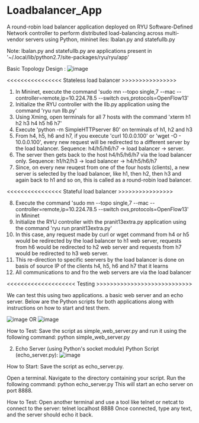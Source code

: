 # Loadbalancer_App
A round-robin load balancer application deployed on RYU Software-Defined Network controller to perform distributed load-balancing across multi-vendor servers using Python, mininet 
iles: lbalan.py and statefullb.py


Note: lbalan.py and statefullb.py are applications present in '~/.local/lib/python2.7/site-packages/ryu/ryu/app' 

Basic Topology Design :
![image](https://github.com/feralforreal/Loadbalancer_App/assets/132085748/3e50ce4c-cb99-4acb-891c-a3c14886b428)


<<<<<<<<<<<<<<<< Stateless load balancer >>>>>>>>>>>>>>>>
1) In Mininet, execute the command 'sudo mn --topo single,7 --mac --controller=remote,ip=10.224.78.5 --switch ovs,protocols=OpenFlow13'
2) Initialize the RYU controller with the llb.py application using the command 'ryu run llb.py'
3) Using Xming, open terminals for all 7 hosts with the command 'xterm h1 h2 h3 h4 h5 h6 h7'
4) Execute 'python -m SimpleHTTPserver 80' on terminals of h1, h2 and h3
5) From h4, h5, h6 and h7, if you execute 'curl 10.0.0.100' or 'wget -O - 10.0.0.100', every new request will be redirected to a different server by the load balancer. Sequence: h4/h5/h6/h7 -> load balancer -> server.
6) The server then gets back to the host h4/h5/h6/h7 via the load balancer only. Sequence: h1/h2/h3 -> load balancer -> h4/h5/h6/h7
7) Since, on every new reuqest from one of the four hosts (clients), a new server is selected by the load balancer, like h1, then h2, then h3 and again back to h1 and so on, this is called as a round-robin load balancer.

<<<<<<<<<<<<<<<< Stateful load balancer >>>>>>>>>>>>>>>>

8) Execute the command 'sudo mn --topo single,7 --mac --controller=remote,ip=10.224.78.5 --switch ovs,protocols=OpenFlow13' in Mininet
9) Initialize the RYU controller with the pranit13extra.py application using the command 'ryu run pranit13extra.py'
10) In this case, any request made by curl or wget command from h4 or h5 would be redirected by the load balancer to h1 web server, requests from h6 would be redirected to h2 web server and requests from h7 would be redirected to h3 web server.
11) This re-direction to specific seervers by the load balancer is done on basis of source IP of the clients h4, h5, h6 and h7 that it learns
12) All communications to and fro the web servers are via the load balancer


<<<<<<<<<<<<<<<<<<<< Testing >>>>>>>>>>>>>>>>>>>>>>>>>>>>

We can test this using two applications. a basic web server and an echo server. Below are the Python scripts for both applications along with instructions on how to start and test them.

![image](https://github.com/feralforreal/Loadbalancer_App/assets/132085748/da6f580c-ad03-48ed-b0ae-c0b989056089)
OR 
![image](https://github.com/feralforreal/Loadbalancer_App/assets/132085748/9e5287ca-3699-4810-aa16-de47f01bd3fc)


How to Test:
Save the script as simple_web_server.py and run it using the following command:
python simple_web_server.py


2. Echo Server (using Python's socket module)
Python Script (echo_server.py):
![image](https://github.com/feralforreal/Loadbalancer_App/assets/132085748/853440b2-2f2f-438f-bc90-941359e69eca)

How to Start:
Save the script as echo_server.py.

Open a terminal.
Navigate to the directory containing your script.
Run the following command:
python echo_server.py
This will start an echo server on port 8888.

How to Test:
Open another terminal and use a tool like telnet or netcat to connect to the server:
telnet localhost 8888
Once connected, type any text, and the server should echo it back.

